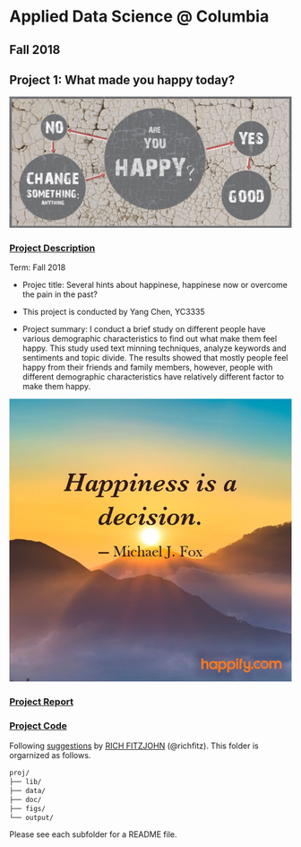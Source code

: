 ﻿# Applied Data Science @ Columbia
## Fall 2018
## Project 1: What made you happy today?

![image](figs/Are-You-Happy.jpg)

### [Project Description](doc/)

Term: Fall 2018

+ Projec title: Several hints about happinese, happinese now or overcome the pain in the past?
+ This project is conducted by Yang Chen, YC3335

+ Project summary: I conduct a brief study on different people have various demographic characteristics to find out what make them feel happy. This study used text minning techniques, analyze keywords and sentiments and topic divide. The results showed that mostly people feel happy from their friends and family members, however, people with different demographic characteristics have relatively different factor to make them happy.

![image](figs/happy_moment.jpg)

### [Project Report](https://cdn.rawgit.com/TZstatsADS/Fall2018-Proj1-spandcy/master/output/Project1_report_yc3335.html)

### [Project Code](doc/Project1_report_yc3335.Rmd)

Following [suggestions](http://nicercode.github.io/blog/2013-04-05-projects/) by [RICH FITZJOHN](http://nicercode.github.io/about/#Team) (@richfitz). This folder is orgarnized as follows.

```
proj/
├── lib/
├── data/
├── doc/
├── figs/
└── output/
```

Please see each subfolder for a README file.
